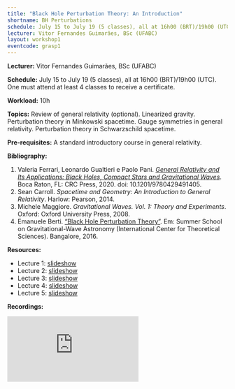 ```yaml
---
title: "Black Hole Perturbation Theory: An Introduction"
shortname: BH Perturbations
schedule: July 15 to July 19 (5 classes), all at 16h00 (BRT)/19h00 (UTC)
lecturer: Vitor Fernandes Guimarães, BSc (UFABC)
layout: workshop1
eventcode: grasp1
---
```


**Lecturer:** Vitor Fernandes Guimarães, BSc (UFABC)

**Schedule:** July 15 to July 19 (5 classes), all at 16h00 (BRT)/19h00 (UTC). One must attend at least 4 classes to receive a certificate.

**Workload:** 10h

**Topics:** Review of general relativity (optional). Linearized gravity. Perturbation theory in Minkowski spacetime. Gauge symmetries in general relativity. Perturbation theory in Schwarzschild spacetime.

**Pre-requisites:** A standard introductory course in general relativity.

**Bibliography:**

1. Valeria Ferrari, Leonardo Gualtieri e Paolo Pani. [*General Relativity and Its Applications: Black Holes, Compact Stars and Gravitational Waves*](https://doi.org/10.1201/9780429491405). Boca Raton, FL: CRC Press, 2020. doi: 10.1201/9780429491405.
2. Sean Carroll. *Spacetime and Geometry: An Introduction to General Relativity*. Harlow: Pearson, 2014.
3. Michele Maggiore. *Gravitational Waves. Vol. 1: Theory and Experiments*. Oxford: Oxford University Press, 2008.
4. Emanuele Berti. [“Black Hole Perturbation Theory”](https://www.icts.res.in/event/page/3071). Em: Summer School on Gravitational-Wave Astronomy (International Center for Theoretical Sciences). Bangalore, 2016.

**Resources:**

* Lecture 1: [slideshow](https://graspschool.github.io/2024/files/BHPT_Lecture_1.pdf)
* Lecture 2: [slideshow](https://graspschool.github.io/2024/files/BHPT_Lecture_2.pdf)
* Lecture 3: [slideshow](https://graspschool.github.io/2024/files/BHPT_Lecture_3.pdf)
* Lecture 4: [slideshow](https://graspschool.github.io/2024/files/BHPT_Lecture_4.pdf)
* Lecture 5: [slideshow](https://graspschool.github.io/2024/files/BHPT_Lecture_5.pdf)

**Recordings:**

<iframe src="https://www.youtube.com/embed/videoseries?si=WgAYUlGaLd1s8qJ6&amp;list=PLFbVsjW_Z3X74xEZJqmvMIbT4CtT1SMJm" title="YouTube video player" frameborder="0" allow="accelerometer; autoplay; clipboard-write; encrypted-media; gyroscope; picture-in-picture; web-share" referrerpolicy="strict-origin-when-cross-origin" allowfullscreen></iframe>
